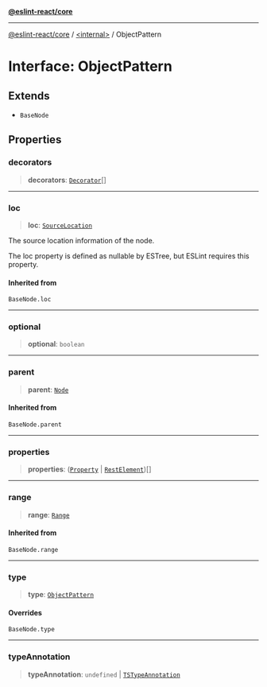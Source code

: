 [**@eslint-react/core**](../../README.md)

***

[@eslint-react/core](../../README.md) / [\<internal\>](../README.md) / ObjectPattern

# Interface: ObjectPattern

## Extends

- `BaseNode`

## Properties

### decorators

> **decorators**: [`Decorator`](Decorator.md)[]

***

### loc

> **loc**: [`SourceLocation`](SourceLocation.md)

The source location information of the node.

The loc property is defined as nullable by ESTree, but ESLint requires this property.

#### Inherited from

`BaseNode.loc`

***

### optional

> **optional**: `boolean`

***

### parent

> **parent**: [`Node`](../type-aliases/Node.md)

#### Inherited from

`BaseNode.parent`

***

### properties

> **properties**: ([`Property`](../type-aliases/Property.md) \| [`RestElement`](RestElement.md))[]

***

### range

> **range**: [`Range`](../type-aliases/Range.md)

#### Inherited from

`BaseNode.range`

***

### type

> **type**: [`ObjectPattern`](../README.md#objectpattern)

#### Overrides

`BaseNode.type`

***

### typeAnnotation

> **typeAnnotation**: `undefined` \| [`TSTypeAnnotation`](TSTypeAnnotation.md)
